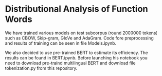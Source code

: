 # Distributional Analysis of Function Words

We have trained various models on test subcorpus (round 2000000 tokens) such as CBOW, Skip-gram, GloVe and AdaGram. Code fore preprocessing and results of training can be seen in file Models.ipynb.

We also decided to use pre-trained BERT to estimate its efficiency. The results can be found in BERT.ipynb. Before launching his notebook you need to download pre-traind multilingual BERT and download file tokenization.py from this repository.
